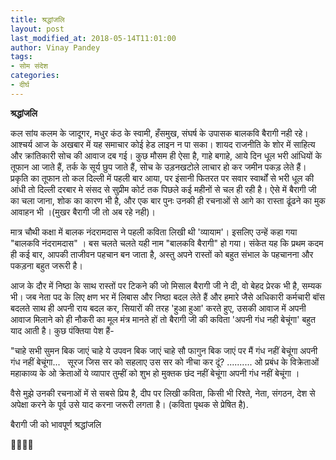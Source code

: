 ```yaml
---
title: श्रद्धांजलि
layout: post
last_modified_at: 2018-05-14T11:01:00
author: Vinay Pandey
tags:
- सोम संदेश
categories:
- दीर्घ
---
```

**श्रद्धांजलि**

कल सांय कलम के जादूगर, मधुर कंठ के स्वामी, हँसमुख, संघर्ष के उपासक बालकवि बैरागी नही रहे। आश्चर्य आज के अखबार में यह समाचार कोई हेड लाइन न पा सका। शायद राजनीति के शोर में साहित्य और क्रांतिकारी सोच की आवाज दब गई। कुछ मौसम ही ऐसा है, गाहे बगाहे, आये दिन धूल भरी आंधियों के तूफान आ जाते हैं, तर्क के सूर्य छुप जाते हैं, सोच के उड़नखटोले लाचार हो कर जमीन पकड़ लेते हैं। प्रकृति का तूफान तो कल दिल्ली में पहली बार आया, पर इंसानी फितरत पर सवार स्वार्थों से भरी धूल की आंधी तो दिल्ली दरबार मे संसद से सुप्रीम कोर्ट तक पिछले कई महीनों से चल ही रही है। ऐसे में बैरागी जी का चला जाना, शोक का कारण भी है, और एक बार पुनः उनकी ही रचनाओं से आगे का रास्ता ढूंढने का मुक आवाहन भी ।(मुखर बैरागी जी तो अब रहे नही)।

मात्र चौथी कक्षा में बालक नंदरामदास ने पहली कविता लिखी थी 'व्यायाम'। इसलिए उन्हें कहा गया  "बालकवि नंदरामदास" । बस चलते चलते यही नाम "बालकवि बैरागी" हो गया। संकेत यह कि प्रथम कदम ही कई बार, आपकी ताजीवन पहचान बन जाता है, अस्तु अपने रास्तों को बहुत संभाल के पहचानना और पकड़ना बहुत जरूरी है।

आज के दौर में निष्ठा के साथ रास्तों पर टिकने की जो मिसाल बैरागी जी ने दी, वो बेहद प्रेरक भी है, सम्यक भी। जब नेता पद के लिए क्षण भर में लिबास और निष्ठा बदल लेते हैं और हमारे जैसे अधिकारी कर्मचारी बॉस बदलते साथ ही अपनी राय बदल कर, सियारों की तरह 'हुआ हुआ' करते हुए, उसकी आवाज में अपनी आवाज मिलाने को ही नौकरी का मूल मंत्र मानते हों तो बैरागी जी की कविता 'अपनी गंध नही बेचूंगा' बहुत याद आती है। कुछ पंक्तिया पेश हैं-

"चाहे सभी सुमन बिक जाएं 
चाहे ये उपवन बिक जाएं 
चाहे सौ फागुन बिक जाएं 
पर मैं गंध नहीं बेचूंगा
अपनी गंध नहीं बेचूंगा...   
सूरज जिस सर को सहलाए 
उस सर को नीचा कर दूं? 
..........
 ओ प्रबंध के विक्रेताओं
महाकाव्य के ओ क्रेताओं 
ये व्यापार तुम्हीं को शुभ हो
मुक्तक छंद नहीं बेचूंगा 
अपनी गंध नहीं बेचूंगा ।

वैसे मुझे उनकी रचनाओं में से सबसे प्रिय है, दीप पर लिखी कविता, किसी भी रिश्ते, नेता, संगठन, देश से अपेक्षा करने के पूर्व उसे याद करना जरूरी लगता है। (कविता पृथक से प्रेषित है).

बैरागी जी को भावपूर्ण श्रद्धांजलि

🙏🌷🌷🙏


